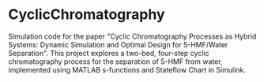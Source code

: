 # CyclicChromatography
Simulation code for the paper "Cyclic Chromatography Processes as Hybrid Systems: Dynamic Simulation and Optimal Design for 5-HMF/Water Separation". This project explores a two-bed, four-step cyclic chromatography process for the separation of 5-HMF from water, implemented using MATLAB s-functions and Stateflow Chart in Simulink.
